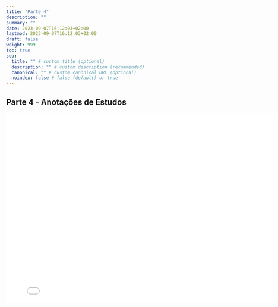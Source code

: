 ```yaml
---
title: "Parte 4"
description: ""
summary: ""
date: 2023-09-07T16:12:03+02:00
lastmod: 2023-09-07T16:12:03+02:00
draft: false
weight: 999
toc: true
seo:
  title: "" # custom title (optional)
  description: "" # custom description (recommended)
  canonical: "" # custom canonical URL (optional)
  noindex: false # false (default) or true
---
```


## Parte 4 - Anotações de Estudos

<iframe src="../../pdfs/Semana5.pdf" frameborder="0" width="800" height="510"></iframe>
